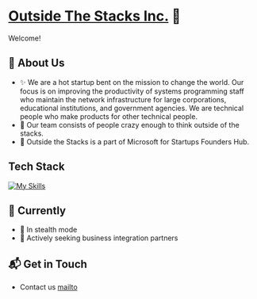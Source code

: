 # [Outside The Stacks Inc.](https://www.outsidethestack.net/) 👋

Welcome!

## 🚀 About Us

- ✨ We are a hot startup bent on the mission to change the world. Our focus is on improving the productivity of systems programming staff who maintain the network infrastructure for large corporations, educational institutions, and government agencies. We are technical people who make products for other technical people.
- 👯 Our team consists of people crazy enough to think outside of the stacks.
- 🌟 Outside the Stacks is a part of Microsoft for Startups Founders Hub.



## Tech Stack
[![My Skills](https://skillicons.dev/icons?i=cs,cpp,python,java,js,bash,docker,git,aws,azure,mysql,linux,windows,vscode,html,css)](https://skillicons.dev)

## 🌱 Currently 

- 🚀 In stealth mode
- 🚀 Actively seeking business integration partners
  
<!--
 ## 🏆 Flagship Products

- 🌟   [Quantum Encryption Defender](https://www.outsidethestack.net/1-qed-home-copy/)

-->

## 📬 Get in Touch

- Contact us [mailto](info@outsidethestack.net)






<!--
**quantumbusters/quantumbusters** is a ✨ _special_ ✨ repository because its `README.md` (this file) appears on your GitHub profile.

Here are some ideas to get you started:

- 🔭 I’m currently working on ...
- 🌱 I’m currently learning ...
- 👯 I’m looking to collaborate on ...
- 🤔 I’m looking for help with ...
- 💬 Ask me about ...
- 📫 How to reach me: ...
- 😄 Pronouns: ...
- ⚡ Fun fact: ...
-->
